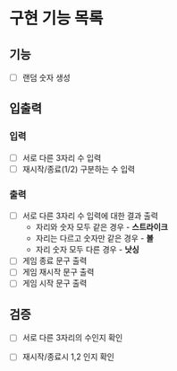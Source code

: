 # 구현 기능 목록

## 기능
* [ ] 랜덤 숫자 생성

## 입출력

### 입력
* [ ] 서로 다른 3자리 수 입력
* [ ] 재시작/종료(1/2) 구분하는 수 입력

### 출력
* [ ] 서로 다른 3자리 수 입력에 대한 결과 출력
  * 자리와 숫자 모두 같은 경우 - **스트라이크**
  * 자리는 다르고 숫자만 같은 경우 - **볼**
  * 자리 숫자 모두 다른 경우 - **낫싱**
* [ ] 게임 종료 문구 출력
* [ ] 게임 재시작 문구 출력
* [ ] 게임 시작 문구 출력

## 검증
* [ ] 서로 다른 3자리의 수인지 확인
* [ ] 재시작/종료시 1,2 인지 확인

